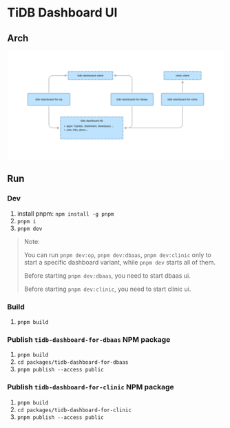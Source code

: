 # TiDB Dashboard UI

## Arch

![ui arch](./ui_arch.png)

## Run

### Dev

1. install pnpm: `npm install -g pnpm`
1. `pnpm i`
1. `pnpm dev`

> Note:
>
> You can run `pnpm dev:op`, `pnpm dev:dbaas`, `pnpm dev:clinic` only to start a specific dashboard variant, while `pnpm dev` starts all of them.
>
> Before starting `pnpm dev:dbaas`, you need to start dbaas ui.
>
> Before starting `pnpm dev:clinic`, you need to start clinic ui.

### Build

1. `pnpm build`

### Publish `tidb-dashboard-for-dbaas` NPM package

1. `pnpm build`
1. `cd packages/tidb-dashboard-for-dbaas`
1. `pnpm publish --access public`

### Publish `tidb-dashboard-for-clinic` NPM package

1. `pnpm build`
1. `cd packages/tidb-dashboard-for-clinic`
1. `pnpm publish --access public`
